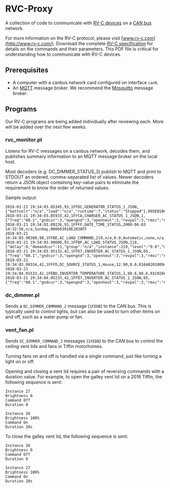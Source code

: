 RVC-Proxy
=========

A collection of code to communicate with [RV-C
devices](https://en.wikipedia.org/wiki/RV-C) on a [CAN
bus](https://en.wikipedia.org/wiki/CAN_bus) network.

For more information on the RV-C protocol, please visit
[www.rv-c.com](http://www.rv-c.com/). Download the complete [RV-C
specification](http://www.rv-c.com/?q=node/75) for details on the
commands and their parameters. This PDF file is critical for
understanding how to communicate with RV-C devices.

Prerequisites
-------------

* A computer with a canbus network card configured on interface `can0`.
* An [MQTT](http://mqtt.org/) message broker. We recommend the
  [Mosquitto](https://mosquitto.org/) message broker.

Programs
--------

Our RV-C programs are being added individually after reviewing each.
More will be added over the next few weeks.

### rvc_monitor.pl

Listens for RV-C messages on a canbus network, decodes them, and
publishes summary information to an MQTT message broker on the local
host.

Most decoders (e.g. DC_DIMMER_STATUS_3) publish to MQTT and print to
STDOUT an ordered, comma-separated list of values. Newer decoders return
a JSON object containing key-value pairs to eliminate the requirement to
know the order of returned values.

Sample output:
```
2018-03-21 19:34:03.85345,93,1FFDC,GENERATOR_STATUS_1_JSON,{"battvolt":"n/a","load":"n/a","runtime":7,"status":"Stopped"},005E010000FFFFFF
2018-03-21 19:34:03.85933,42,1FFCA,CHARGER_AC_STATUS_1_JSON,1,{"freq":"60.1","gndcur":3,"opengnd":3,"openneut":3,"revpol":3,"rmsc":"n/a","rmsv":"118.0"},013809FFFF0D1EFF
2018-03-21 19:34:03.89226,93,1FFFF,DATE_TIME_STATUS,2000-06-03 14:32:56,n/a,Sunday,000603010E2038FF
2018-03-21 19:34:03.90309,98,1FFBE,AC_LOAD_COMMAND,219,n/a,0.0,Automatic,none,n/a,DBFF006000000000
2018-03-21 19:34:03.90606,93,1FFBF,AC_LOAD_STATUS_JSON,219,{"delay":0,"demandcur":11,"group":"n/a","instance":219,"level":"0.0","mode":"Automatic","presentcur":"n/a","priority":"n/a","variable":"0"},DBFF0060000BFFFF
2018-03-21 19:34:03.95133,42,1FFD7,INVERTER_AC_STATUS_1_JSON,65,{"freq":"60.1","gndcur":3,"opengnd":3,"openneut":3,"revpol":3,"rmsc":"n/a","rmsv":"118.0"},413809FFFF0D1EFF
2018-03-21 19:34:03.99334,42,1FFFD,DC_SOURCE_STATUS_1,House,12.90,0.0,0164020100943577
2018-03-21 19:34:04.01533,42,1FEBD,INVERTER_TEMPERATURE_STATUS,1,98.6,98.6,01C026C026FFFFFF
2018-03-21 19:34:04.05233,42,1FFD7,INVERTER_AC_STATUS_1_JSON,65,{"freq":"60.1","gndcur":3,"opengnd":3,"openneut":3,"revpol":3,"rmsc":"n/a","rmsv":"118.0"},413809FFFF0D1EFF
```

### dc_dimmer.pl

Sends a `DC_DIMMER_COMMAND_2` message (`1FEDB`) to the CAN bus. This is
typically used to control lights, but can also be used to turn other
items on and off, such as a water pump or fan.

### vent_fan.pl

Sends `DC_DIMMER_COMMAND_2` messages (`1FEDB`) to the CAN bus to control
the ceiling vent lids and fans in Tiffin motorhomes.

Turning fans on and off is handled via a single command, just like
turning a light on or off.

Opening and closing a vent lid requires a pair of reversing commands
with a duration value. For example, to open the galley vent lid on a
2018 Tiffin, the following sequence is sent:

```
Instance 27
Brightness 0
Command Off
Duration 0

Instance 26
Brightness 100%
Command On
Duration 20s
```

To close the galley vent lid, the following sequence is sent:
```
Instance 26
Brightness 0
Command Off
Duration 0

Instance 27
Brightness 100%
Command On
Duration 20s
```


